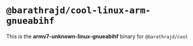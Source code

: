 # `@barathrajd/cool-linux-arm-gnueabihf`

This is the **armv7-unknown-linux-gnueabihf** binary for `@barathrajd/cool`
